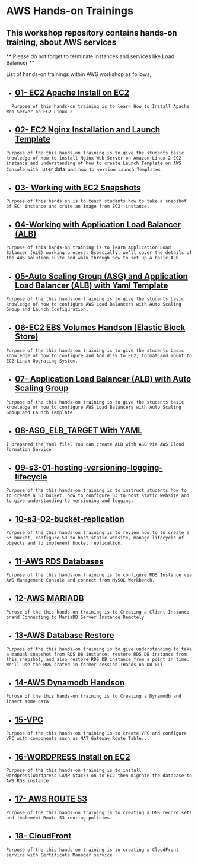 # AWS Hands-on Trainings

This workshop repository contains hands-on training, about AWS services
---

** Please do not forget to terminate instances and services like Load Balancer **


List of hands-on trainings within AWS workshop as follows;

- ## [01- EC2 Apache Install on EC2](https://github.com/akkocah/aws-devops-workshop/tree/master/aws/hands-on/01-%20EC2%20Apache%20Install%20on%20EC2)

`   Purpose of this hands-on training is to learn How to Install Apache Web Server on EC2 Linux 2. `

- ## [02- EC2 Nginx Installation and Launch Template](https://github.com/akkocah/aws-devops-workshop/tree/master/aws/hands-on/02-%20EC2%20Nginx%20Installation%20and%20Launch%20Template) 

` Purpose of the this hands-on training is to give the students basic knowledge of how to install Nginx Web Server on Amazon Linux 2 EC2 instance and understanding of how to create Launch Template on AWS Console with  ` user data` and how to version Launch Templates`

- ## [03- Working with EC2 Snapshots](https://github.com/akkocah/aws-devops-workshop/tree/master/aws/hands-on/03-%20Working%20with%20EC2%20Snapshots)

`Purpose of this hands on is to teach students how to take a snapshot of EC' instance and crate an image from EC2' instance. `

- ## [04-Working with Application Load Balancer (ALB)](https://github.com/akkocah/aws-devops-workshop/tree/master/aws/hands-on/04-Working%20with%20Application%20Load%20Balancer%20(ALB))

`Purpose of this hands-on training is to learn Application Load Balancer (ALB) working process. Especially, we’ll cover the details of the AWS solution suite and walk through how to set up a basic ALB.`

- ## [05-Auto Scaling Group (ASG) and Application Load Balancer (ALB) with Yaml Template](https://github.com/akkocah/aws-devops-workshop/tree/master/aws/hands-on/05-Auto%20Scaling%20Group%20(ASG)%20and%20Application%20Load%20Balancer%20(ALB)%20with%20Yaml%20Template)

`Purpose of the this hands-on training is to give the students basic knowledge of how to configure AWS Load Balancers with Auto Scaling Group and Launch Configuration.`

- ## [06-EC2 EBS Volumes Handson (Elastic Block Store)](https://github.com/akkocah/aws-devops-workshop/tree/master/aws/hands-on/06-EC2%20EBS%20Volumes%20Handson%20(Elastic%20Block%20Store))

`Purpose of the this hands-on training is to give the students basic knowledge of how to configure and Add disk to EC2, format and mount to EC2 Linux Operating System.`

- ## [07- Application Load Balancer (ALB) with Auto Scaling Group](https://github.com/akkocah/aws-devops-workshop/tree/master/aws/hands-on/07-%20Application%20Load%20Balancer%20(ALB)%20with%20Auto%20Scaling%20Group)

`Purpose of the this hands-on training is to give the students basic knowledge of how to configure AWS Load Balancers with Auto Scaling Group and Launch Template.`

- ## [08-ASG_ELB_TARGET With YAML](https://github.com/akkocah/aws-devops-workshop/tree/master/aws/hands-on/08-ASG_ELB_TARGET%20With%20YAML)

`I prepared the Yaml file. You can create ALB with ASG via AWS Cloud Formation Service`

- ## [09-s3-01-hosting-versioning-logging-lifecycle](https://github.com/akkocah/aws-devops-workshop/tree/master/aws/hands-on/09-s3-01-hosting-versioning-logging-lifecycle)
`Purpose of the this hands-on training is to instruct students how to to create a S3 bucket, how to configure S3 to host static website and to give understanding to versioning and logging.`

- ## [10-s3-02-bucket-replication](https://github.com/akkocah/aws-devops-workshop/tree/master/aws/hands-on/10-s3-02-bucket-replication)

`Purpose of the this hands-on training is to review how to to create a S3 bucket, configure S3 to host static website, manage lifecycle of objects and to implement bucket replication.`

- ## [11-AWS RDS Databases](https://github.com/akkocah/aws-devops-workshop/tree/master/aws/hands-on/11-AWS%20RDS%20Databases)

`Purpose of the this hands-on training is to configure RDS Instance via AWS Management Console and connect from MySQL Workbench.`

- ## [12-AWS MARIADB](https://github.com/akkocah/aws-devops-workshop/tree/master/aws/hands-on/12-AWS%20MARIADB)

`Purose of the this hands-on training is to Creating a Client Instance onand Connecting to MariaDB Server Instance Remotely`

- ## [13-AWS Database Restore](https://github.com/akkocah/aws-devops-workshop/tree/master/aws/hands-on/13-AWS%20Database%20Restore)

`Purpose of the this hands-on training is to give understanding to take a manual snapshot from RDS DB instance, restore RDS DB instance from this snapshot, and also restore RDS DB instance from a point in time. We'll use the RDS crated in former session.(Hands-on DB-01)`

- ## [14-AWS Dynamodb Handson](https://github.com/akkocah/aws-devops-workshop/tree/master/aws/hands-on/14-AWS%20Dynamodb%20Handson)

`Purose of the this hands-on training is to Creating a Dynamodb and insert some data`

- ## [15-VPC](https://github.com/akkocah/aws-devops-workshop/tree/master/aws/hands-on/15-VPC)

`Purpose of the this hands-on training is to create VPC and configure VPC with components such as NAT Gateway Route Table... `

- ## [16-WORDPRESS Install  on EC2](https://github.com/akkocah/aws-devops-workshop/tree/master/aws/hands-on/16-WORDPRESS)

`Purpose of the this hands-on training is to install wordpress(Wordpress LAMP Stack) on to EC2 then migrate the database to AWS RDS instance `

- ## [17- AWS ROUTE 53](https://github.com/akkocah/aws-devops-workshop/tree/master/aws/hands-on/17-AWS%20ROUTE%2053)

`Purpose of the this hands-on training is to creating a DNS record sets and implement Route 53 routing policies.`

- ## [18- CloudFront ](https://github.com/akkocah/aws-devops-workshop/tree/master/aws/hands-on/18-CloudFront)

`Purpose of the this hands-on training is to creating a CloudFront service with Certificate Manager service`


